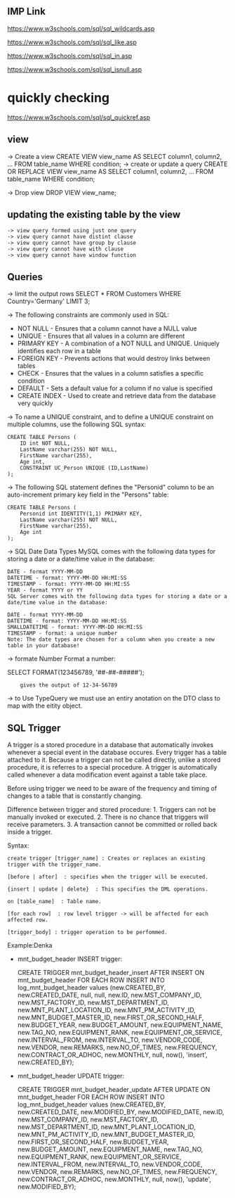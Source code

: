 ## IMP Link

https://www.w3schools.com/sql/sql_wildcards.asp

https://www.w3schools.com/sql/sql_like.asp

https://www.w3schools.com/sql/sql_in.asp

https://www.w3schools.com/sql/sql_isnull.asp

# quickly checking

https://www.w3schools.com/sql/sql_quickref.asp


## view
-> Create a view
	CREATE VIEW view_name AS
	SELECT column1, column2, ...
	FROM table_name
	WHERE condition;
-> create or update a query
	CREATE OR REPLACE VIEW view_name AS
	SELECT column1, column2, ...
	FROM table_name
	WHERE condition;

-> Drop view
	DROP VIEW view_name;
	
## updating the existing table by the view
	-> view query formed using just one query
	-> view query cannot have distint clause
	-> view query cannot have group by clause
	-> view query cannot have with clause
	-> view query cannot have window function
	

## Queries
 -> limit the output rows
	SELECT * FROM Customers
	WHERE Country='Germany'
	LIMIT 3;
	
-> The following constraints are commonly used in SQL:

- NOT NULL - Ensures that a column cannot have a NULL value
- UNIQUE - Ensures that all values in a column are different
- PRIMARY KEY - A combination of a NOT NULL and UNIQUE. Uniquely identifies each row in a table
- FOREIGN KEY - Prevents actions that would destroy links between tables
- CHECK - Ensures that the values in a column satisfies a specific condition
- DEFAULT - Sets a default value for a column if no value is specified
- CREATE INDEX - Used to create and retrieve data from the database very quickly
	
	
	
	
-> To name a UNIQUE constraint, and to define a UNIQUE constraint on multiple columns, use the following SQL syntax:

	CREATE TABLE Persons (
		ID int NOT NULL,
		LastName varchar(255) NOT NULL,
		FirstName varchar(255),
		Age int,
		CONSTRAINT UC_Person UNIQUE (ID,LastName)
	);
	
-> The following SQL statement defines the "Personid" column to be an auto-increment primary key field in the "Persons" table:

	CREATE TABLE Persons (
		Personid int IDENTITY(1,1) PRIMARY KEY,
		LastName varchar(255) NOT NULL,
		FirstName varchar(255),
		Age int
	);
	
-> SQL Date Data Types
	MySQL comes with the following data types for storing a date or a date/time value in the database:

	DATE - format YYYY-MM-DD
	DATETIME - format: YYYY-MM-DD HH:MI:SS
	TIMESTAMP - format: YYYY-MM-DD HH:MI:SS
	YEAR - format YYYY or YY
	SQL Server comes with the following data types for storing a date or a date/time value in the database:

	DATE - format YYYY-MM-DD
	DATETIME - format: YYYY-MM-DD HH:MI:SS
	SMALLDATETIME - format: YYYY-MM-DD HH:MI:SS
	TIMESTAMP - format: a unique number
	Note: The date types are chosen for a column when you create a new table in your database!
	
-> formate Number
Format a number:

SELECT FORMAT(123456789, '##-##-#####');

		gives the output of 12-34-56789
		

-> to Use TypeQuery we must use an entiry anotation on the DTO class to map with the eitity object.
	
	
## SQL Trigger

A trigger is a stored procedure in a database that automatically invokes whenever a special event in the database occures.
Every trigger has a table attached to it. Because a trigger can not be called directly, unlike a stored procedure, it is referres to a special procedure.
A trigger is automatically called whenever a data modification event against a table take place.

Before using trigger we need to be aware of the frequency and timing of changes to a table that is constantly changing.

Difference between trigger and stored procedure:
	1. Triggers can not be manually invoked or executed.
	2. There is no chance that triggers will receive parameters.
	3. A transaction cannot be committed or rolled back inside a trigger.
	
Syntax:

	create trigger [trigger_name] : Creates or replaces an existing trigger with the trigger_name.

	[before | after]  : specifies when the trigger will be executed.

	{insert | update | delete}  : This specifies the DML operations.

	on [table_name]  : Table name.

	[for each row]  : row level trigger -> will be affected for each affected row.

	[trigger_body] : trigger operation to be perfommed. 
	
	
Example:Denka	

- mnt_budget_header INSERT trigger:

    CREATE TRIGGER mnt_budget_header_insert
    AFTER INSERT
    ON mnt_budget_header
    FOR EACH ROW INSERT INTO log_mnt_budget_header
                 values (new.CREATED_BY, new.CREATED_DATE, null, null,
                         new.ID,
                         new.MST_COMPANY_ID,
                         new.MST_FACTORY_ID,
                         new.MST_DEPARTMENT_ID,
                         new.MNT_PLANT_LOCATION_ID,
                         new.MNT_PM_ACTIVITY_ID,
                         new.MNT_BUDGET_MASTER_ID,
                         new.FIRST_OR_SECOND_HALF,
                         new.BUDGET_YEAR,
                         new.BUDGET_AMOUNT,
                         new.EQUIPMENT_NAME,
                         new.TAG_NO,
                         new.EQUIPMENT_RANK,
                         new.EQUIPMENT_OR_SERVICE,
                         new.INTERVAL_FROM,
                         new.INTERVAL_TO,
                         new.VENDOR_CODE,
                         new.VENDOR,
                         new.REMARKS,
                         new.NO_OF_TIMES,
                         new.FREQUENCY,
                         new.CONTRACT_OR_ADHOC,
                         new.MONTHLY,
                         null, now(), 'insert', new.CREATED_BY);

- mnt_budget_header UPDATE trigger:

    CREATE TRIGGER mnt_budget_header_update
        AFTER UPDATE
        ON mnt_budget_header
        FOR EACH ROW INSERT INTO log_mnt_budget_header
                 values (new.CREATED_BY, new.CREATED_DATE, new.MODIFIED_BY, new.MODIFIED_DATE,
                         new.ID,
                         new.MST_COMPANY_ID,
                         new.MST_FACTORY_ID,
                         new.MST_DEPARTMENT_ID,
                         new.MNT_PLANT_LOCATION_ID,
                         new.MNT_PM_ACTIVITY_ID,
                         new.MNT_BUDGET_MASTER_ID,
                         new.FIRST_OR_SECOND_HALF,
                         new.BUDGET_YEAR,
                         new.BUDGET_AMOUNT,
                         new.EQUIPMENT_NAME,
                         new.TAG_NO,
                         new.EQUIPMENT_RANK,
                         new.EQUIPMENT_OR_SERVICE,
                         new.INTERVAL_FROM,
                         new.INTERVAL_TO,
                         new.VENDOR_CODE,
                         new.VENDOR,
                         new.REMARKS,
                         new.NO_OF_TIMES,
                         new.FREQUENCY,
                         new.CONTRACT_OR_ADHOC,
                         new.MONTHLY,
                         null, now(), 'update', new.MODIFIED_BY);
						 
						 
						 